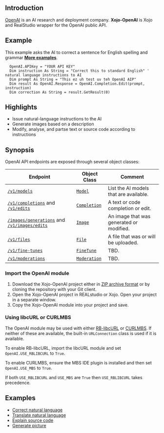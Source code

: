 ## Introduction
[OpenAI](https://openai.com/) is an AI research and deployment company. **Xojo-OpenAI** is Xojo and RealStudio wrapper for the OpenAI public API.

## Example
This example asks the AI to correct a sentence for English spelling and grammar [**More examples**](https://github.com/charonn0/Xojo-OpenAI/wiki#examples).
```realbasic
  OpenAI.APIKey = "YOUR API KEY"
  Dim instruction As String = "Correct this to standard English" ' natural language instructions to AI
  Dim prompt As String = "This ez uh test uv teh OpenAI AIP"
  Dim result As OpenAI.Response = OpenAI.Completion.Edit(prompt, instruction)
  Dim correction As String = result.GetResult(0)
```

## Highlights
* Issue natural-language instructions to the AI
* Generate images based on a description
* Modify, analyse, and partse text or source code according to instructions

## Synopsis

OpenAI API endpoints are exposed through several object classes:

|Endpoint|Object Class|Comment|
|-----------|------------|-------|
|[`/v1/models`](https://beta.openai.com/docs/api-reference/models)|[`Model`](https://github.com/charonn0/Xojo-OpenAI/wiki/OpenAI.Model)|List the AI models that are available.| 
|[`/v1/completions`](https://beta.openai.com/docs/api-reference/completions) and [`/v1/edits`](https://beta.openai.com/docs/api-reference/edits)|[`Completion`](https://github.com/charonn0/Xojo-OpenAI/wiki/OpenAI.Completion)|A text or code completion or edit.| 
|[`/images/generations`](https://beta.openai.com/docs/api-reference/images/create) and [`/v1/images/edits`](https://beta.openai.com/docs/api-reference/images/create-edit)|[`Image`](https://github.com/charonn0/Xojo-OpenAI/wiki/OpenAI.Image)|An image that was generated or modified.| 
|[`/v1/files`](https://beta.openai.com/docs/api-reference/files)|[`File`](https://github.com/charonn0/Xojo-OpenAI/wiki/OpenAI.Image)|A file that was or will be uploaded.| 
|[`/v1/fine-tunes`](https://beta.openai.com/docs/api-reference/fine-tunes)|[`FineTune`](https://github.com/charonn0/Xojo-OpenAI/wiki/OpenAI.FineTune)|TBD.| 
|[`/v1/moderations`](https://beta.openai.com/docs/api-reference/moderations)|[`Moderation`](https://github.com/charonn0/Xojo-OpenAI/wiki/OpenAI.Moderation)|TBD.| 

### Import the OpenAI module
1. Download the Xojo-OpenAI project either in [ZIP archive format](https://github.com/charonn0/Xojo-OpenAI/archive/master.zip) or by cloning the repository with your Git client.
2. Open the Xojo-OpenAI project in REALstudio or Xojo. Open your project in a separate window.
3. Copy the Xojo-OpenAI module into your project and save.

### Using libcURL or CURLMBS 
The OpenAI module may be used with either [RB-libcURL](https://github.com/charonn0/RB-libcURL) or [CURLMBS](https://www.monkeybreadsoftware.net/class-curlmbs.shtml). If neither of these are available, the built-in `URLConnection` class is used if it is available.

To enable RB-libcURL, import the libcURL module and set `OpenAI.USE_RBLIBCURL` to `True`.

To enable CURLMBS, ensure the MBS IDE plugin is installed and then set `OpenAI.USE_MBS` to `True`.

If both `USE_RBLIBCURL` and `USE_MBS` are `True` then `USE_RBLIBCURL` takes precedence.

## Examples
* [Correct natural language](https://github.com/charonn0/Xojo-OpenAI/wiki/Examples#correct-text)
* [Translate natural language](https://github.com/charonn0/Xojo-OpenAI/wiki/Examples#translate-text)
* [Explain source code](https://github.com/charonn0/Xojo-OpenAI/wiki/Examples#explain-source-code)
* [Generate picture](https://github.com/charonn0/Xojo-OpenAI/wiki/Examples#generate-picture)
